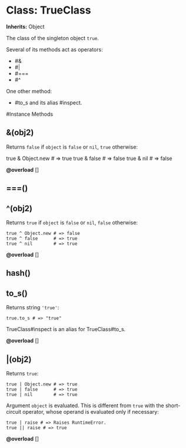 # Class: TrueClass
**Inherits:** Object
    

The class of the singleton object `true`.

Several of its methods act as operators:

*   #&
*   #|
*   #===
*   #^

One other method:

*   #to_s and its alias #inspect.



#Instance Methods
## &(obj2) [](#method-i-&)
Returns `false` if `object` is `false` or `nil`, `true` otherwise:

true & Object.new # => true true & false      # => false true & nil        #
=> false

**@overload** [] 

## ===() [](#method-i-===)

## ^(obj2) [](#method-i-^)
Returns `true` if `object` is `false` or `nil`, `false` otherwise:

    true ^ Object.new # => false
    true ^ false      # => true
    true ^ nil        # => true

**@overload** [] 

## hash() [](#method-i-hash)

## to_s() [](#method-i-to_s)
Returns string `'true'`:

    true.to_s # => "true"

TrueClass#inspect is an alias for TrueClass#to_s.

**@overload** [] 

## |(obj2) [](#method-i-|)
Returns `true`:

    true | Object.new # => true
    true | false      # => true
    true | nil        # => true

Argument `object` is evaluated. This is different from `true` with the
short-circuit operator, whose operand is evaluated only if necessary:

    true | raise # => Raises RuntimeError.
    true || raise # => true

**@overload** [] 

